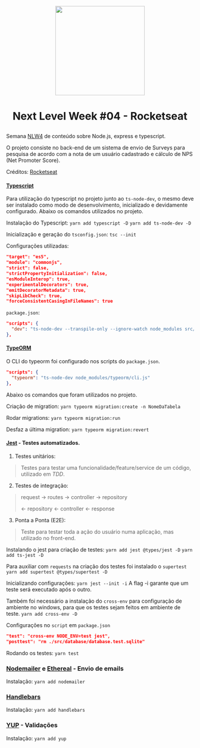 <p align="center">
  <img width="240" src="https://upload.wikimedia.org/wikipedia/commons/thumb/d/d9/Node.js_logo.svg/1200px-Node.js_logo.svg.png">
</p>

# <p align="center"> Next Level Week #04 - Rocketseat </p>

Semana [NLW4](https://nextlevelweek.com/inscricao/4) de conteúdo sobre Node.js, express e typescript.

O projeto consiste no back-end de um sistema de envio de Surveys para pesquisa de acordo com a nota de um usuário cadastrado e cálculo de NPS (Net Promoter Score).

Créditos: [Rocketseat](https://https://rocketseat.com.br/)

#### [Typescript](https://www.typescriptlang.org/)
Para utilização do typescript no projeto junto ao `ts-node-dev`, o mesmo deve ser instalado como modo de desenvolvimento, inicializado e devidamente configurado.
Abaixo os comandos utilizados no projeto.

Instalação do Typescript:
`yarn add typescript -D`
`yarn add ts-node-dev -D`

Inicialização e geração do `tsconfig.json`:
`tsc --init`

Configurações utilizadas:
```json
"target": "es5",
"module": "commonjs",
"strict": false,
"strictPropertyInitialization": false,
"esModuleInterop": true,
"experimentalDecorators": true,
"emitDecoratorMetadata": true,
"skipLibCheck": true,
"forceConsistentCasingInFileNames": true
```

`package.json`:
```json
"scripts": {
  "dev": "ts-node-dev --transpile-only --ignore-watch node_modules src/server.ts",
},
```

#### [TypeORM](https://typeorm.io/#/)
O CLI do typeorm foi configurado nos scripts do `package.json`.
```json
"scripts": {
  "typeorm": "ts-node-dev node_modules/typeorm/cli.js"
},
```

Abaixo os comandos que foram utilizados no projeto.

Criação de migration:
`yarn typeorm migration:create -n NomeDaTabela`

Rodar migrations:
`yarn typeorm migration:run`

Desfaz a última migration:
`yarn typeorm migration:revert`

#### [Jest](https://jestjs.io/) - Testes automatizados.
1. Testes unitários:
> Testes para testar uma funcionalidade/feature/service de um código, utilizado em *TDD*.

2. Testes de integração:
> request -> routes -> controller -> repository
>
> <- repository <- controller <- response

3. Ponta a Ponta (E2E):
> Teste para testar toda a ação do usuário numa aplicação, mas utilizado no front-end.

Instalando o jest para criação de testes:
`yarn add jest @types/jest -D`
`yarn add ts-jest -D`

Para auxiliar com `requests` na criação dos testes foi instalado o `supertest`
`yarn add supertest @types/supertest -D`

Inicializando configurações:
`yarn jest --init -i`
A flag -i garante que um teste será executado após o outro.

Também foi necessário a instalação do `cross-env` para configuração de ambiente no windows, para que os testes sejam feitos em ambiente de teste.
`yarn add cross-env -D`

Configurações no `script` em `package.json`
```json
"test": "cross-env NODE_ENV=test jest",
"posttest": "rm ./src/database/database.test.sqlite"
```

Rodando os testes:
`yarn test`

### [Nodemailer](https://nodemailer.com/about/) e [Ethereal](https://ethereal.email/) - Envio de emails
Instalação:
`yarn add nodemailer`

### [Handlebars](https://handlebarsjs.com/)
Instalação:
`yarn add handlebars`

### [YUP](https://github.com/jquense/yup) - Validações
Instalação:
`yarn add yup`